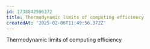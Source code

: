 ```yaml
---
id: 1738842596372
title: Thermodynamic limits of computing efficiency
createdAt: '2025-02-06T11:49:56.372Z'
---
```

Thermodynamic limits of computing efficiency
